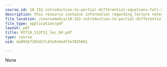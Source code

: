 ```yaml
---
course_id: 18-152-introduction-to-partial-differential-equations-fall-2011
description: This resource contains information regarding lecture notes.
file_location: /coursemedia/18-152-introduction-to-partial-differential-equations-fall-2011/da093b7265d1fc4fe9c6edf3e7825661_MIT18_152F11_lec_04.pdf
file_type: application/pdf
layout: pdf
title: MIT18_152F11_lec_04.pdf
type: course
uid: da093b7265d1fc4fe9c6edf3e7825661

---
```

None
